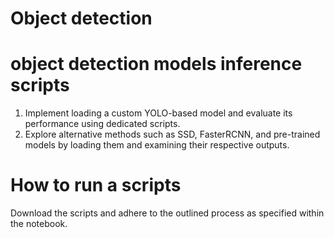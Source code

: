 # Object detection
# object detection models inference scripts

1. Implement loading a custom YOLO-based model and evaluate its performance using dedicated scripts.
2. Explore alternative methods such as SSD, FasterRCNN, and pre-trained models by loading them and examining their respective outputs.

# How to run a scripts

Download the scripts and adhere to the outlined process as specified within the notebook.
